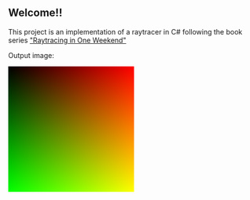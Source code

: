 ## Welcome!!

This project is an implementation of a raytracer in C# following the book series ["Raytracing in One Weekend"](https://raytracing.github.io/)

Output image:

![Raytraced Output Image](./OutputImage/RaytracedImageOutput.png)
